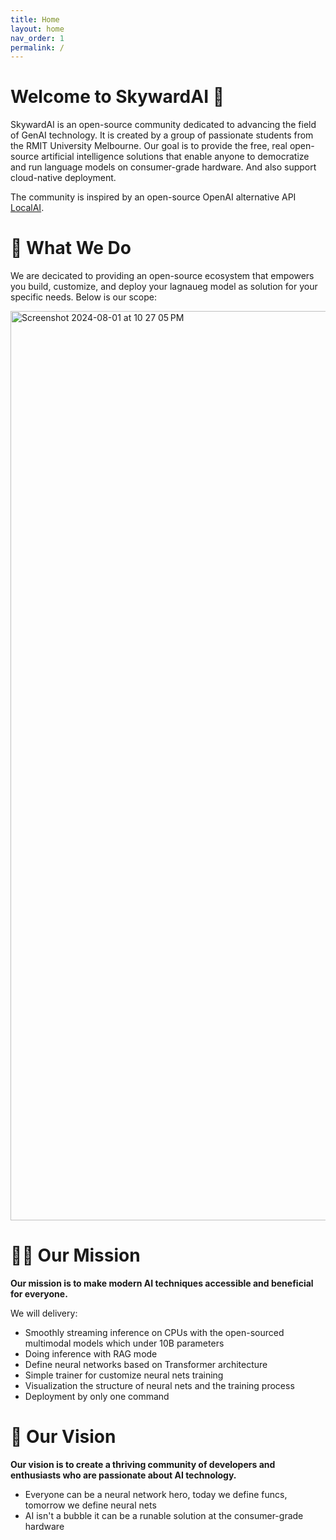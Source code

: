 ```yaml
---
title: Home
layout: home
nav_order: 1
permalink: /
---
```


# Welcome to SkywardAI 🚀

SkywardAI is an open-source community dedicated to advancing the field of GenAI technology. It is created by a group of passionate students from the RMIT University Melbourne. Our goal is to provide the free, real open-source artificial intelligence solutions that enable anyone to democratize and run language models on consumer-grade hardware. And also support cloud-native deployment.

The community is inspired by an open-source OpenAI alternative API [LocalAI](https://github.com/mudler/LocalAI).


# 🌟 What We Do

We are decicated to providing an open-source ecosystem that empowers you build, customize, and deploy your lagnaueg model as solution for your specific needs. Below is our scope:

<img width="1455" alt="Screenshot 2024-08-01 at 10 27 05 PM" src="https://github.com/user-attachments/assets/4cb00005-0b3d-4d82-99cf-7876aa8e9a7d">


# 👩‍🌾 Our Mission

**Our mission is to make modern AI techniques accessible and beneficial for everyone.**

We will delivery:

* Smoothly streaming inference on CPUs with the open-sourced multimodal models which under 10B parameters
* Doing inference with RAG mode
* Define neural networks based on Transformer architecture
* Simple trainer for customize neural nets training
* Visualization the structure of neural nets and the training process
* Deployment by only one command


# 🚀 Our Vision

**Our vision is to create a thriving community of developers and enthusiasts who are passionate about AI technology.**

* Everyone can be a neural network hero, today we define funcs, tomorrow we define neural nets
* AI isn't a bubble it can be a runable solution at the consumer-grade hardware
